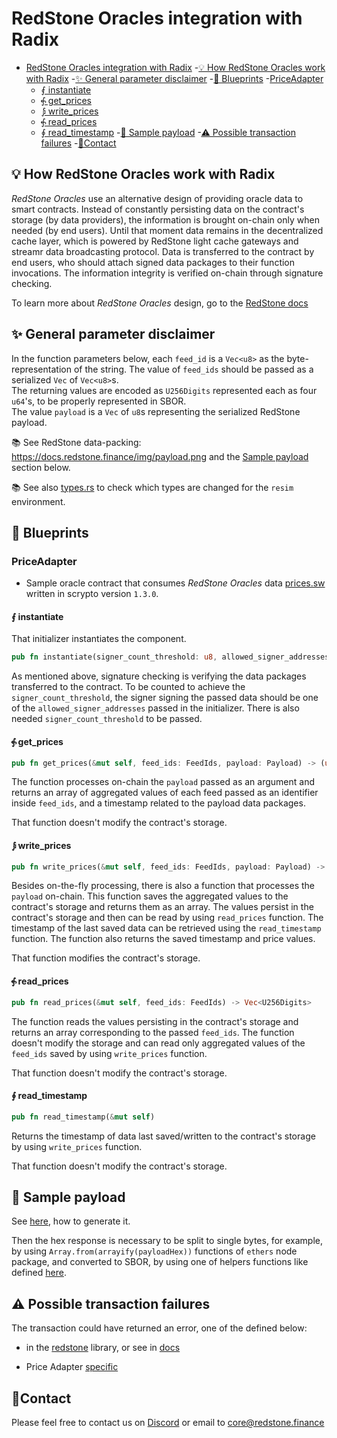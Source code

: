 # RedStone Oracles integration with Radix

<!-- TOC -->

- [RedStone Oracles integration with Radix](#redstone-oracles-integration-with-radix)
  -[💡 How RedStone Oracles work with Radix](#-how-redstone-oracles-work-with-radix)
  -[✨ General parameter disclaimer](#-general-parameter-disclaimer)
  -[📄 Blueprints](#-blueprints)
  -[PriceAdapter](#priceadapter)
  - [⨐ instantiate](#-instantiate)
  - [⨗ get_prices](#-get_prices)
  - [⨒ write_prices](#-write_prices)
  - [⨗ read_prices](#-read_prices)
  - [∮ read_timestamp](#-read_timestamp)
      -[📖 Sample payload](#-sample-payload)
      -[⚠ Possible transaction failures](#-possible-transaction-failures)
      -[🙋‍Contact](#contact)

<!-- TOC -->

## 💡 How RedStone Oracles work with Radix

_RedStone Oracles_ use an alternative design of providing oracle data to smart contracts. Instead of constantly
persisting data on the contract's storage (by data providers), the information is brought on-chain only when needed
(by end users).
Until that moment data remains in the decentralized cache layer, which is powered by RedStone light cache gateways and
streamr data broadcasting protocol. Data is transferred to the contract by end users, who should attach signed data
packages to their function invocations. The information integrity is verified on-chain through signature checking.

To learn more about _RedStone Oracles_ design, go to
the [RedStone docs](https://docs.redstone.finance/docs/introduction)

## ✨ General parameter disclaimer

In the function parameters below, each `feed_id` is a `Vec<u8>` as the byte-representation of the string.
The value of `feed_ids` should be passed as a serialized `Vec` of `Vec<u8>`s. \
The returning values are encoded as `U256Digits` represented each as four `u64`'s, to be properly represented in SBOR. \
The value `payload` is a `Vec` of `u8`s representing the serialized RedStone payload.

📚 See RedStone data-packing: https://docs.redstone.finance/img/payload.png and the [Sample payload](#-sample-payload)
section below.

📚 See also [types.rs](src/types.rs) to check which types are changed for the `resim` environment.

## 📄 Blueprints

### PriceAdapter

- Sample oracle contract that consumes _RedStone Oracles_ data [prices.sw](src/price_adapter.rs) written in scrypto
  version `1.3.0`.

#### ⨐ instantiate

That initializer instantiates the component.

```rust
pub fn instantiate(signer_count_threshold: u8, allowed_signer_addresses: Signers) -> Global<PriceAdapter>;
```

As mentioned above, signature checking is verifying the data packages transferred to the contract.
To be counted to achieve the `signer_count_threshold`, the signer signing the passed data
should be one of the `allowed_signer_addresses` passed in the initializer.
There is also needed `signer_count_threshold` to be passed.

#### ⨗ get_prices

```rust
pub fn get_prices(&mut self, feed_ids: FeedIds, payload: Payload) -> (u64, Vec<U256Digits>)
```

The function processes on-chain the `payload` passed as an argument
and returns an array of aggregated values of each feed passed as an identifier inside `feed_ids`,
and a timestamp related to the payload data packages.

That function doesn't modify the contract's storage.

#### ⨒ write_prices

```rust
pub fn write_prices(&mut self, feed_ids: FeedIds, payload: Payload) -> (u64, Vec<U256Digits>)
```

Besides on-the-fly processing, there is also a function that processes the `payload` on-chain.
This function saves the aggregated values to the contract's storage and returns them as an array.
The values persist in the contract's storage and then can be read by using `read_prices` function.
The timestamp of the last saved data can be retrieved using the `read_timestamp` function.
The function also returns the saved timestamp and price values.

That function modifies the contract's storage.

#### ⨗ read_prices

```rust
pub fn read_prices(&mut self, feed_ids: FeedIds) -> Vec<U256Digits>
```

The function reads the values persisting in the contract's storage and returns an array corresponding to the
passed `feed_ids`.
The function doesn't modify the storage and can read only aggregated values of the `feed_ids` saved by
using `write_prices` function.

That function doesn't modify the contract's storage.

#### ∮ read_timestamp

```rust
pub fn read_timestamp(&mut self)
```

Returns the timestamp of data last saved/written to the contract's storage by using `write_prices` function.

That function doesn't modify the contract's storage.

## 📖 Sample payload

See [here](../README.md#preparing-sample-data), how to generate it.

Then the hex response is necessary to be split to single bytes, for example, by using `Array.from(arrayify(payloadHex))`
functions of `ethers` node package, and converted to SBOR, by using one of helpers functions like
defined [here](../../src/radix/utils.ts).

## ⚠ Possible transaction failures

The transaction could have returned an error, one of the defined below:

- in the [redstone](../rust-sdk/src/network/error.rs) library, or see
  in [docs](https://docs.redstone.finance/rust/redstone/crypto_secp256k1,network_radix/redstone/network/error/enum.Error.html)

- Price Adapter [specific](../price_adapter/src/price_adapter_error.rs)

## 🙋‍Contact

Please feel free to contact us on [Discord](https://redstone.finance/discord) or email to core@redstone.finance
